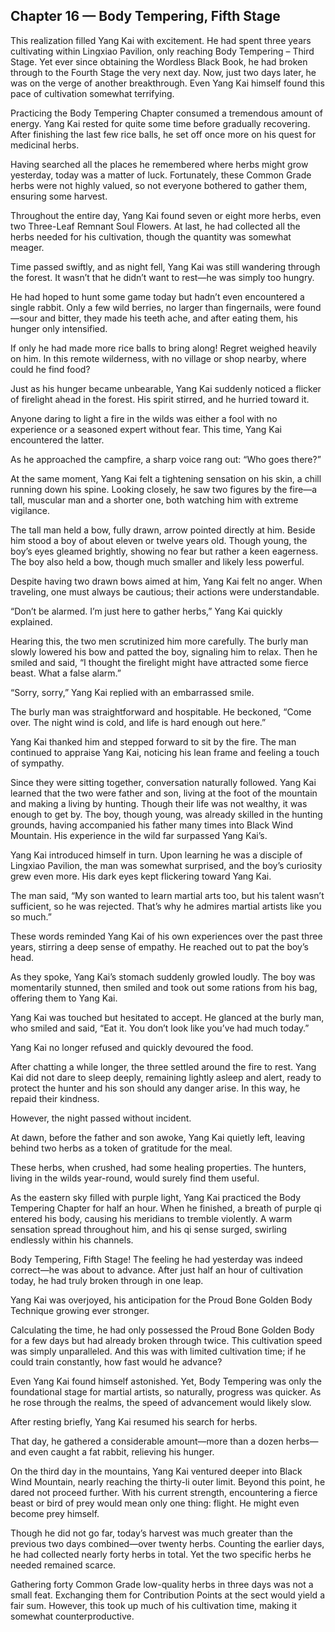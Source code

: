 ## Chapter 16 — Body Tempering, Fifth Stage

This realization filled Yang Kai with excitement. He had spent three years cultivating within Lingxiao Pavilion, only reaching Body Tempering – Third Stage. Yet ever since obtaining the Wordless Black Book, he had broken through to the Fourth Stage the very next day. Now, just two days later, he was on the verge of another breakthrough. Even Yang Kai himself found this pace of cultivation somewhat terrifying.

Practicing the Body Tempering Chapter consumed a tremendous amount of energy. Yang Kai rested for quite some time before gradually recovering. After finishing the last few rice balls, he set off once more on his quest for medicinal herbs.

Having searched all the places he remembered where herbs might grow yesterday, today was a matter of luck. Fortunately, these Common Grade herbs were not highly valued, so not everyone bothered to gather them, ensuring some harvest.

Throughout the entire day, Yang Kai found seven or eight more herbs, even two Three-Leaf Remnant Soul Flowers. At last, he had collected all the herbs needed for his cultivation, though the quantity was somewhat meager.

Time passed swiftly, and as night fell, Yang Kai was still wandering through the forest. It wasn’t that he didn’t want to rest—he was simply too hungry.

He had hoped to hunt some game today but hadn’t even encountered a single rabbit. Only a few wild berries, no larger than fingernails, were found—sour and bitter, they made his teeth ache, and after eating them, his hunger only intensified.

If only he had made more rice balls to bring along! Regret weighed heavily on him. In this remote wilderness, with no village or shop nearby, where could he find food?

Just as his hunger became unbearable, Yang Kai suddenly noticed a flicker of firelight ahead in the forest. His spirit stirred, and he hurried toward it.

Anyone daring to light a fire in the wilds was either a fool with no experience or a seasoned expert without fear. This time, Yang Kai encountered the latter.

As he approached the campfire, a sharp voice rang out: “Who goes there?”

At the same moment, Yang Kai felt a tightening sensation on his skin, a chill running down his spine. Looking closely, he saw two figures by the fire—a tall, muscular man and a shorter one, both watching him with extreme vigilance.

The tall man held a bow, fully drawn, arrow pointed directly at him. Beside him stood a boy of about eleven or twelve years old. Though young, the boy’s eyes gleamed brightly, showing no fear but rather a keen eagerness. The boy also held a bow, though much smaller and likely less powerful.

Despite having two drawn bows aimed at him, Yang Kai felt no anger. When traveling, one must always be cautious; their actions were understandable.

“Don’t be alarmed. I’m just here to gather herbs,” Yang Kai quickly explained.

Hearing this, the two men scrutinized him more carefully. The burly man slowly lowered his bow and patted the boy, signaling him to relax. Then he smiled and said, “I thought the firelight might have attracted some fierce beast. What a false alarm.”

“Sorry, sorry,” Yang Kai replied with an embarrassed smile.

The burly man was straightforward and hospitable. He beckoned, “Come over. The night wind is cold, and life is hard enough out here.”

Yang Kai thanked him and stepped forward to sit by the fire. The man continued to appraise Yang Kai, noticing his lean frame and feeling a touch of sympathy.

Since they were sitting together, conversation naturally followed. Yang Kai learned that the two were father and son, living at the foot of the mountain and making a living by hunting. Though their life was not wealthy, it was enough to get by. The boy, though young, was already skilled in the hunting grounds, having accompanied his father many times into Black Wind Mountain. His experience in the wild far surpassed Yang Kai’s.

Yang Kai introduced himself in turn. Upon learning he was a disciple of Lingxiao Pavilion, the man was somewhat surprised, and the boy’s curiosity grew even more. His dark eyes kept flickering toward Yang Kai.

The man said, “My son wanted to learn martial arts too, but his talent wasn’t sufficient, so he was rejected. That’s why he admires martial artists like you so much.”

These words reminded Yang Kai of his own experiences over the past three years, stirring a deep sense of empathy. He reached out to pat the boy’s head.

As they spoke, Yang Kai’s stomach suddenly growled loudly. The boy was momentarily stunned, then smiled and took out some rations from his bag, offering them to Yang Kai.

Yang Kai was touched but hesitated to accept. He glanced at the burly man, who smiled and said, “Eat it. You don’t look like you’ve had much today.”

Yang Kai no longer refused and quickly devoured the food.

After chatting a while longer, the three settled around the fire to rest. Yang Kai did not dare to sleep deeply, remaining lightly asleep and alert, ready to protect the hunter and his son should any danger arise. In this way, he repaid their kindness.

However, the night passed without incident.

At dawn, before the father and son awoke, Yang Kai quietly left, leaving behind two herbs as a token of gratitude for the meal.

These herbs, when crushed, had some healing properties. The hunters, living in the wilds year-round, would surely find them useful.

As the eastern sky filled with purple light, Yang Kai practiced the Body Tempering Chapter for half an hour. When he finished, a breath of purple qi entered his body, causing his meridians to tremble violently. A warm sensation spread throughout him, and his qi sense surged, swirling endlessly within his channels.

Body Tempering, Fifth Stage! The feeling he had yesterday was indeed correct—he was about to advance. After just half an hour of cultivation today, he had truly broken through in one leap.

Yang Kai was overjoyed, his anticipation for the Proud Bone Golden Body Technique growing ever stronger.

Calculating the time, he had only possessed the Proud Bone Golden Body for a few days but had already broken through twice. This cultivation speed was simply unparalleled. And this was with limited cultivation time; if he could train constantly, how fast would he advance?

Even Yang Kai found himself astonished. Yet, Body Tempering was only the foundational stage for martial artists, so naturally, progress was quicker. As he rose through the realms, the speed of advancement would likely slow.

After resting briefly, Yang Kai resumed his search for herbs.

That day, he gathered a considerable amount—more than a dozen herbs—and even caught a fat rabbit, relieving his hunger.

On the third day in the mountains, Yang Kai ventured deeper into Black Wind Mountain, nearly reaching the thirty-li outer limit. Beyond this point, he dared not proceed further. With his current strength, encountering a fierce beast or bird of prey would mean only one thing: flight. He might even become prey himself.

Though he did not go far, today’s harvest was much greater than the previous two days combined—over twenty herbs. Counting the earlier days, he had collected nearly forty herbs in total. Yet the two specific herbs he needed remained scarce.

Gathering forty Common Grade low-quality herbs in three days was not a small feat. Exchanging them for Contribution Points at the sect would yield a fair sum. However, this took up much of his cultivation time, making it somewhat counterproductive.